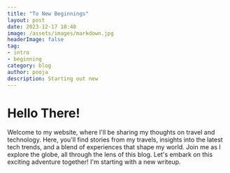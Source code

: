 ```yaml
---
title: "To New Beginnings"
layout: post
date: 2023-12-17 10:48
image: /assets/images/markdown.jpg
headerImage: false
tag:
- intro
- beginning
category: blog
author: pooja
description: Starting out new
---
```


# Hello There!

Welcome to my website, where I'll be sharing my thoughts on travel and technology. Here, you'll find stories from my travels, insights into the latest tech trends, and a blend of experiences that shape my world. Join me as I explore the globe, all through the lens of this blog. Let's embark on this exciting adventure together! I'm starting with a new writeup. 